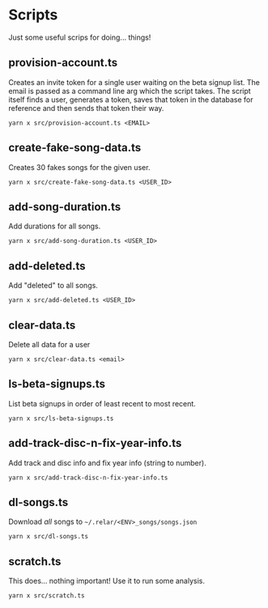 # Scripts

Just some useful scrips for doing... things!

## provision-account.ts

Creates an invite token for a single user waiting on the beta signup list. The email is passed as a command line arg which the script takes. The script itself finds a user, generates a token, saves that token in the database for reference and then sends that token their way.

```
yarn x src/provision-account.ts <EMAIL>
```

## create-fake-song-data.ts

Creates 30 fakes songs for the given user.

```
yarn x src/create-fake-song-data.ts <USER_ID>
```

## add-song-duration.ts

Add durations for all songs.

```
yarn x src/add-song-duration.ts <USER_ID>
```

## add-deleted.ts

Add "deleted" to all songs.

```
yarn x src/add-deleted.ts <USER_ID>
```

## clear-data.ts

Delete all data for a user

```
yarn x src/clear-data.ts <email>
```

## ls-beta-signups.ts

List beta signups in order of least recent to most recent.

```
yarn x src/ls-beta-signups.ts
```

## add-track-disc-n-fix-year-info.ts

Add track and disc info and fix year info (string to number).

```
yarn x src/add-track-disc-n-fix-year-info.ts
```

## dl-songs.ts

Download _all_ songs to `~/.relar/<ENV>_songs/songs.json`

```
yarn x src/dl-songs.ts
```

## scratch.ts

This does... nothing important! Use it to run some analysis.

```
yarn x src/scratch.ts
```
